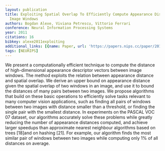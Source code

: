 ```yaml
---
layout: publication
title: Exploiting Spatial Overlap To Efficiently Compute Appearance Distances Between
  Image Windows
authors: Bogdan Alexe, Viviana Petrescu, Vittorio Ferrari
conference: Neural Information Processing Systems
year: 2011
citations: 16
bibkey: alexe2011exploiting
additional_links: [{name: Paper, url: 'https://papers.nips.cc/paper/2011/hash/729c68884bd359ade15d5f163166738a-Abstract.html'}]
tags: [NEURIPS]
---
```

We present a computationally efficient technique to compute the distance of high-dimensional appearance descriptor vectors between image windows.  The method exploits the relation between appearance distance and spatial overlap.  We derive an upper bound on appearance distance given the spatial overlap of two windows in an image,  and use it to bound the distances of many pairs between two images.  We propose algorithms that build on these basic operations to efficiently solve tasks relevant to many computer vision applications, such as finding all pairs of windows between two images with distance smaller than a threshold,  or finding the single pair with the smallest distance. In experiments on the PASCAL VOC 07 dataset, our algorithms accurately solve these problems while greatly reducing the number of appearance distances computed, and achieve larger speedups than approximate nearest neighbour algorithms based on trees [18]and on hashing [21].    For example, our algorithm finds the most similar pair of windows between two images while computing only 1% of all distances on average.
